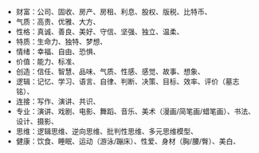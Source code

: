 * 财富：公司、固收、房产、房租、利息、股权、版税、比特币、
* 气质：高贵、优雅、大方、
* 性格：真诚、善良、美好、守信、坚强、独立、温柔、
* 特质：生命力、独特、梦想、
* 情绪：幸福、自由、恐惧、
* 价值：能力、标准、
* 创造：信任、智慧、品味、气质、性感、感觉、故事、想象、
* 逻辑：记忆、学习、语言、自律、判断、决策、目标、效率、评价（墓志铭）、
* 连接：写作、演讲、共识、
* 专业：演讲、戏剧、电影、舞蹈、音乐、美术（漫画/简笔画/蜡笔画）、书法、设计、摄影、
* 思维：逻辑思维、逆向思维、批判性思维、多元思维模型、
* 健康：饮食、睡眠、运动（游泳/蹦床）、性爱、身材（胸/腰/臀）、美白、

